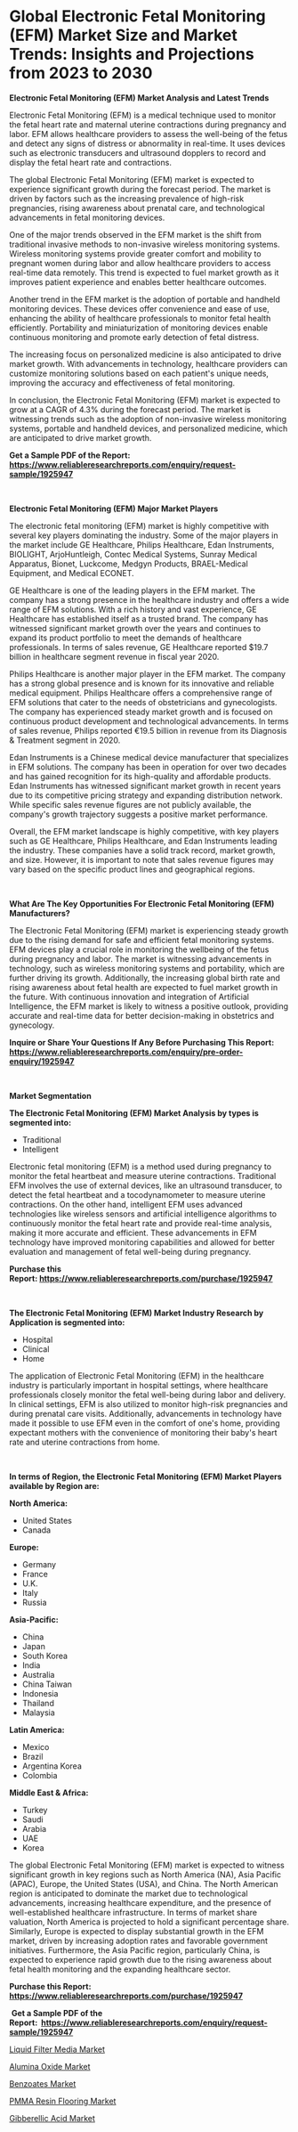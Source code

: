 <p><h1>Global Electronic Fetal Monitoring (EFM) Market Size and Market Trends: Insights and Projections from 2023 to 2030</h1></p><p><strong>Electronic Fetal Monitoring (EFM) Market Analysis and Latest Trends</strong></p>
<p><p>Electronic Fetal Monitoring (EFM) is a medical technique used to monitor the fetal heart rate and maternal uterine contractions during pregnancy and labor. EFM allows healthcare providers to assess the well-being of the fetus and detect any signs of distress or abnormality in real-time. It uses devices such as electronic transducers and ultrasound dopplers to record and display the fetal heart rate and contractions.</p><p>The global Electronic Fetal Monitoring (EFM) market is expected to experience significant growth during the forecast period. The market is driven by factors such as the increasing prevalence of high-risk pregnancies, rising awareness about prenatal care, and technological advancements in fetal monitoring devices.</p><p>One of the major trends observed in the EFM market is the shift from traditional invasive methods to non-invasive wireless monitoring systems. Wireless monitoring systems provide greater comfort and mobility to pregnant women during labor and allow healthcare providers to access real-time data remotely. This trend is expected to fuel market growth as it improves patient experience and enables better healthcare outcomes.</p><p>Another trend in the EFM market is the adoption of portable and handheld monitoring devices. These devices offer convenience and ease of use, enhancing the ability of healthcare professionals to monitor fetal health efficiently. Portability and miniaturization of monitoring devices enable continuous monitoring and promote early detection of fetal distress.</p><p>The increasing focus on personalized medicine is also anticipated to drive market growth. With advancements in technology, healthcare providers can customize monitoring solutions based on each patient's unique needs, improving the accuracy and effectiveness of fetal monitoring.</p><p>In conclusion, the Electronic Fetal Monitoring (EFM) market is expected to grow at a CAGR of 4.3% during the forecast period. The market is witnessing trends such as the adoption of non-invasive wireless monitoring systems, portable and handheld devices, and personalized medicine, which are anticipated to drive market growth.</p></p>
<p><strong>Get a Sample PDF of the Report:&nbsp; <a href="https://www.reliableresearchreports.com/enquiry/request-sample/1925947">https://www.reliableresearchreports.com/enquiry/request-sample/1925947</a></strong></p>
<p>&nbsp;</p>
<p><strong>Electronic Fetal Monitoring (EFM) Major Market Players</strong></p>
<p><p>The electronic fetal monitoring (EFM) market is highly competitive with several key players dominating the industry. Some of the major players in the market include GE Healthcare, Philips Healthcare, Edan Instruments, BIOLIGHT, ArjoHuntleigh, Contec Medical Systems, Sunray Medical Apparatus, Bionet, Luckcome, Medgyn Products, BRAEL-Medical Equipment, and Medical ECONET.</p><p>GE Healthcare is one of the leading players in the EFM market. The company has a strong presence in the healthcare industry and offers a wide range of EFM solutions. With a rich history and vast experience, GE Healthcare has established itself as a trusted brand. The company has witnessed significant market growth over the years and continues to expand its product portfolio to meet the demands of healthcare professionals. In terms of sales revenue, GE Healthcare reported $19.7 billion in healthcare segment revenue in fiscal year 2020.</p><p>Philips Healthcare is another major player in the EFM market. The company has a strong global presence and is known for its innovative and reliable medical equipment. Philips Healthcare offers a comprehensive range of EFM solutions that cater to the needs of obstetricians and gynecologists. The company has experienced steady market growth and is focused on continuous product development and technological advancements. In terms of sales revenue, Philips reported €19.5 billion in revenue from its Diagnosis & Treatment segment in 2020.</p><p>Edan Instruments is a Chinese medical device manufacturer that specializes in EFM solutions. The company has been in operation for over two decades and has gained recognition for its high-quality and affordable products. Edan Instruments has witnessed significant market growth in recent years due to its competitive pricing strategy and expanding distribution network. While specific sales revenue figures are not publicly available, the company's growth trajectory suggests a positive market performance.</p><p>Overall, the EFM market landscape is highly competitive, with key players such as GE Healthcare, Philips Healthcare, and Edan Instruments leading the industry. These companies have a solid track record, market growth, and size. However, it is important to note that sales revenue figures may vary based on the specific product lines and geographical regions.</p></p>
<p>&nbsp;</p>
<p><strong>What Are The Key Opportunities For Electronic Fetal Monitoring (EFM) Manufacturers?</strong></p>
<p><p>The Electronic Fetal Monitoring (EFM) market is experiencing steady growth due to the rising demand for safe and efficient fetal monitoring systems. EFM devices play a crucial role in monitoring the wellbeing of the fetus during pregnancy and labor. The market is witnessing advancements in technology, such as wireless monitoring systems and portability, which are further driving its growth. Additionally, the increasing global birth rate and rising awareness about fetal health are expected to fuel market growth in the future. With continuous innovation and integration of Artificial Intelligence, the EFM market is likely to witness a positive outlook, providing accurate and real-time data for better decision-making in obstetrics and gynecology.</p></p>
<p><strong>Inquire or Share Your Questions If Any Before Purchasing This Report: <a href="https://www.reliableresearchreports.com/enquiry/pre-order-enquiry/1925947">https://www.reliableresearchreports.com/enquiry/pre-order-enquiry/1925947</a></strong></p>
<p>&nbsp;</p>
<p><strong>Market Segmentation</strong></p>
<p><strong>The Electronic Fetal Monitoring (EFM) Market Analysis by types is segmented into:</strong></p>
<p><ul><li>Traditional</li><li>Intelligent</li></ul></p>
<p><p>Electronic fetal monitoring (EFM) is a method used during pregnancy to monitor the fetal heartbeat and measure uterine contractions. Traditional EFM involves the use of external devices, like an ultrasound transducer, to detect the fetal heartbeat and a tocodynamometer to measure uterine contractions. On the other hand, intelligent EFM uses advanced technologies like wireless sensors and artificial intelligence algorithms to continuously monitor the fetal heart rate and provide real-time analysis, making it more accurate and efficient. These advancements in EFM technology have improved monitoring capabilities and allowed for better evaluation and management of fetal well-being during pregnancy.</p></p>
<p><strong>Purchase this Report:&nbsp;<a href="https://www.reliableresearchreports.com/purchase/1925947">https://www.reliableresearchreports.com/purchase/1925947</a></strong></p>
<p>&nbsp;</p>
<p><strong>The Electronic Fetal Monitoring (EFM) Market Industry Research by Application is segmented into:</strong></p>
<p><ul><li>Hospital</li><li>Clinical</li><li>Home</li></ul></p>
<p><p>The application of Electronic Fetal Monitoring (EFM) in the healthcare industry is particularly important in hospital settings, where healthcare professionals closely monitor the fetal well-being during labor and delivery. In clinical settings, EFM is also utilized to monitor high-risk pregnancies and during prenatal care visits. Additionally, advancements in technology have made it possible to use EFM even in the comfort of one's home, providing expectant mothers with the convenience of monitoring their baby's heart rate and uterine contractions from home.</p></p>
<p>&nbsp;</p>
<p><strong>In terms of Region, the Electronic Fetal Monitoring (EFM) Market Players available by Region are:</strong></p>
<p>
    <p> <strong> North America: </strong>
        <ul>
            <li>United States</li>
            <li>Canada</li>
        </ul>
        </p> 
    <p> <strong> Europe: </strong>
        <ul>
            <li>Germany</li>
            <li>France</li>
            <li>U.K.</li>
            <li>Italy</li>
            <li>Russia</li>
        </ul>
        </p> 
    <p> <strong> Asia-Pacific: </strong>
        <ul>
            <li>China</li>
            <li>Japan</li>
            <li>South Korea</li>
            <li>India</li>
            <li>Australia</li>
            <li>China Taiwan</li>
            <li>Indonesia</li>
            <li>Thailand</li>
            <li>Malaysia</li>
        </ul>
        </p> 
    <p> <strong> Latin America: </strong>
        <ul>
            <li>Mexico</li>
            <li>Brazil</li>
            <li>Argentina Korea</li>
            <li>Colombia</li>
        </ul>
        </p> 
    <p> <strong> Middle East & Africa: </strong>
        <ul>
            <li>Turkey</li>
            <li>Saudi</li>
            <li>Arabia</li>
            <li>UAE</li>
            <li>Korea</li>
        </ul>
    </p>
    </p>
<p><p>The global Electronic Fetal Monitoring (EFM) market is expected to witness significant growth in key regions such as North America (NA), Asia Pacific (APAC), Europe, the United States (USA), and China. The North American region is anticipated to dominate the market due to technological advancements, increasing healthcare expenditure, and the presence of well-established healthcare infrastructure. In terms of market share valuation, North America is projected to hold a significant percentage share. Similarly, Europe is expected to display substantial growth in the EFM market, driven by increasing adoption rates and favorable government initiatives. Furthermore, the Asia Pacific region, particularly China, is expected to experience rapid growth due to the rising awareness about fetal health monitoring and the expanding healthcare sector.</p></p>
<p><strong>Purchase this Report: <a href="https://www.reliableresearchreports.com/purchase/1925947">https://www.reliableresearchreports.com/purchase/1925947</a></strong></p>
<p>&nbsp;<strong>Get a Sample PDF of the Report:&nbsp;&nbsp;<a href="https://www.reliableresearchreports.com/enquiry/request-sample/1925947">https://www.reliableresearchreports.com/enquiry/request-sample/1925947</a></strong></p>
<p><strong></strong></p>
<p><p><a href="https://medium.com/@mayekuhic/liquid-filter-media-nbsp-market-focuses-on-market-share-size-and-projected-forecast-till-2030-65a3dd3cca83">Liquid Filter Media Market</a></p><p><a href="https://medium.com/@raygrimes1999/alumina-oxide-market-analysis-its-cagr-market-segmentation-and-global-industry-overview-c0df2514c508">Alumina Oxide Market</a></p><p><a href="https://medium.com/@lylaberge1964/benzoates-market-report-reveals-the-latest-trends-and-growth-opportunities-of-this-market-5e9a947130f6">Benzoates Market</a></p><p><a href="https://medium.com/@mikebauch2013/pmma-resin-flooring-market-report-reveals-the-latest-trends-and-growth-opportunities-of-this-market-e86d75df46db">PMMA Resin Flooring Market</a></p><p><a href="https://medium.com/@ikeschumm/gibberellic-acid-market-analysis-and-sze-forecasted-for-period-from-2023-to-2030-23c150df88f6">Gibberellic Acid Market</a></p></p>